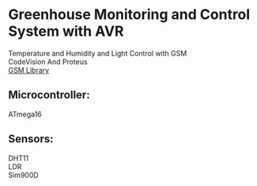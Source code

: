 # Greenhouse Monitoring and Control System with AVR
Temperature and Humidity and Light Control with GSM  
CodeVision And Proteus  
<a href="https://www.theengineeringprojects.com/document/gsm-library-proteus/1">GSM Library</a>
## Microcontroller: 
ATmega16
## Sensors:
DHT11  
LDR  
Sim900D  


